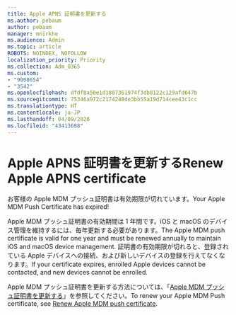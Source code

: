 ```yaml
---
title: Apple APNS 証明書を更新する
ms.author: pebaum
author: pebaum
manager: mnirkhe
ms.audience: Admin
ms.topic: article
ROBOTS: NOINDEX, NOFOLLOW
localization_priority: Priority
ms.collection: Adm_O365
ms.custom:
- "9000654"
- "3542"
ms.openlocfilehash: dfdf8a50e1d1887361974f3db8122c129afd647b
ms.sourcegitcommit: 75346a972c2174248de3bb55a19d714cee43c1cc
ms.translationtype: HT
ms.contentlocale: ja-JP
ms.lasthandoff: 04/09/2020
ms.locfileid: "43413698"
---
```

# <a name="renew-apple-apns-certificate"></a><span data-ttu-id="91225-102">Apple APNS 証明書を更新する</span><span class="sxs-lookup"><span data-stu-id="91225-102">Renew Apple APNS certificate</span></span>

<span data-ttu-id="91225-103">お客様の Apple MDM プッシュ証明書は有効期限が切れています。</span><span class="sxs-lookup"><span data-stu-id="91225-103">Your Apple MDM Push Certificate has expired!</span></span>

<span data-ttu-id="91225-104">Apple MDM プッシュ証明書の有効期間は 1 年間です。iOS と macOS のデバイス管理を維持するには、毎年更新する必要があります。</span><span class="sxs-lookup"><span data-stu-id="91225-104">The Apple MDM push certificate is valid for one year and must be renewed annually to maintain iOS and macOS device management.</span></span> <span data-ttu-id="91225-105">証明書の有効期限が切れると、登録されている Apple デバイスへの接続、および新しいデバイスの登録を行えてなくなります。</span><span class="sxs-lookup"><span data-stu-id="91225-105">If your certificate expires, enrolled Apple devices cannot be contacted, and new devices cannot be enrolled.</span></span>

<span data-ttu-id="91225-106">Apple MDM プッシュ証明書を更新する方法については、「[Apple MDM プッシュ証明書を更新する](https://docs.microsoft.com/intune/enrollment/apple-mdm-push-certificate-get#renew-apple-mdm-push-certificate)」を参照してください。</span><span class="sxs-lookup"><span data-stu-id="91225-106">To renew your Apple MDM Push certificate, see [Renew Apple MDM push certificate](https://docs.microsoft.com/intune/enrollment/apple-mdm-push-certificate-get#renew-apple-mdm-push-certificate).</span></span>
